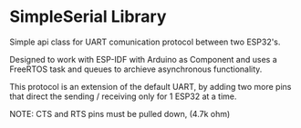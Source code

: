 # SimpleSerial Library

Simple api class for UART comunication protocol between two ESP32's.

Designed to work with ESP-IDF with Arduino as Component and uses a FreeRTOS task and queues to archieve asynchronous functionality.

This protocol is an extension of the default UART, by adding two more pins that direct the sending / receiving only for 1 ESP32 at a time.

NOTE: CTS and RTS pins must be pulled down, (4.7k ohm)

